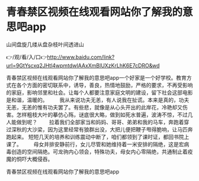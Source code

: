 # 青春禁区视频在线观看网站你了解我的意思吧app
山间盘旋几缕从盘杂枝叶间透进山

👉/观/看/入/口👉http://www.baidu.com/link?url=9GtYscxq2JHtl4wpmtdwIAAxXmBlUXzKrLhK6E7cDRO&wd

青春禁区视频在线观看网站你了解我的意思吧app一个好家是一个好学校。教育方式在各个方面的密切联系中，诱导，善良，热情地鼓励，严格的要求，不再受影响的家庭，影响邻里和社会。让每个人都要注意家庭文明的建设，留下社会这部电影是和谐，温暖的。
　　我从来说功夫无恙，有人说我在扯谎。本来是真的，功夫无恙，无恙的惟有功夫罢了。有些悲，就像是从心头开出的此岸花，冷艳却又伤害。怎样粗枝大叶的摹仿心殇，谜底很大略，做到如死水普遍，波涛不惊，不过几人能做到呢？
　　拉着我们全部家当和妈妈、哥哥、弟弟和我的马车，奔跑着穿过深秋的大沙梁，因为这里经常有狼群出没，大把儿便把鞭子甩得脆响，让马匹奔跑起来。
短短几天的培养和训练震动中断了，咱们都领到了课时证，都回书院上课了。
　　母女并排安静前行，女儿尽管和她维持着一米安排的隔绝，这是宏病毒创造的空间隔绝。可龙驹内心领会，特殊功夫，母女内心零隔绝，共通制止着疫魔的恫吓大概侵吞。

青春禁区视频在线观看网站你了解我的意思吧app
